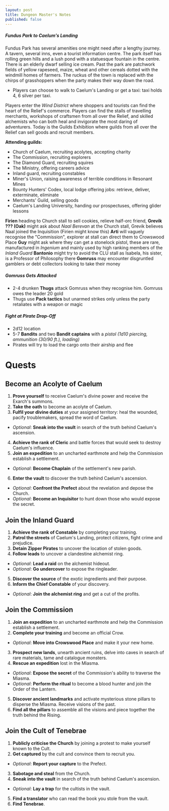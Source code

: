 ```yaml
---
layout: post
title: Dungeon Master's Notes
published: false
---
```


##### **Fundus Park to Caelum's Landing**

Fundus Park has several amenities one might need after a lengthy journey. A tavern, several inns, even a tourist information centre. The park itself has rolling green hills and a lush pond with a statuesque fountain in the centre. There is an elderly dwarf selling ice cream. Past the park are patchwork fields of yellow rapeseed, maize, wheat and other cereals dotted with the windmill homes of farmers. The ruckus of the town is replaced with the chirps of grasshoppers when the party makes their way down the road.

- Players can choose to walk to Caelum's Landing or get a taxi: taxi holds 4, 6 silver per taxi.

Players enter the *Wind District* where shoppers and tourists can find the heart of the Relief's commerce. Players can find the stalls of travelling merchants, workshops of craftsmen from all over the Relief, and skilled alchemists who can both heal and invigorate the most daring of adventurers. Today is the Guilds Exhibition where guilds from all over the Relief can sell goods and recruit members.

**Attending guilds:**

- Church of Caelum, recruiting acolytes, accepting charity
- The Commission, recruiting explorers
- The Diamond Guard, recruiting squires
- The Ministry, offering careers advice
- Inland guard, recruiting constables
- Miner's Union, raising awareness of terrible conditions in Resonant Mines
- Bounty Hunters' Codex, local lodge offering jobs: retrieve, deliver, exterminate, eliminate
- Merchants' Guild, selling goods
- Caelum's Landing University, handing our prospectuses, offering glider lessons

**Firien** heading to Church stall to sell cookies, relieve half-orc friend, **Grevik**
**??? (Oak)** might ask about *Naal Berevan* at the Church stall, Grevik believes Naal joined the Inquisition (Firien might know this)
**Arti** will vaguely recognise the "Commission", explorer at stall can direct them to Crowswood Place
**Guy** might ask where they can get a stonelock pistol, these are rare, manufactured in *Ingenium* and mainly used by high ranking members of the *Inland Guard*
**Bantonio** might try to avoid the CLU stall as Isabela, his sister, is a Professor of Philosophy there
**Gomruss** may encounter disgruntled gamblers or debt collectors looking to take their money

##### **Gomruss Gets Attacked**

- 2-4 drunken **Thugs** attack Gomruss when they recognise him. Gomruss owes the leader 20 gold
- Thugs use **Pack tactics** but unarmed strikes only unless the party retaliates with a weapon or magic

##### **Fight at Pirate Drop-Off**

- 2d12 location
- 5-7 **Bandits** and two **Bandit captains** with a *pistol (1d10 piercing, ammunition (30/90 ft.), loading)*
- Pirates will try to load the cargo onto their airship and flee








# Quests

## Become an Acolyte of Caelum

1. **Prove yourself** to receive Caelum's divine power and receive the Exarch's summons.
2. **Take the oath** to become an acolyte of Caelum.
3. **Fulfil your divine duties** at your assigned territory: heal the wounded, pacify troublemakers, spread the word of Caelum.
  - *Optional*: **Sneak into the vault** in search of the truth behind Caelum's ascension.
4. **Achieve the rank of Cleric** and battle forces that would seek to destroy Caelum's influence.
5. **Join an expedition** to an uncharted earthmote and help the Commission establish a settlement.
  - *Optional*: **Become Chaplain** of the settlement's new parish.
6. **Enter the vault** to discover the truth behind Caelum's ascension.
  - *Optional*: **Confront the Prefect** about the revelation and depose the Church.
  - *Optional*: **Become an Inquisitor** to hunt down those who would expose the secret.

## Join the Inland Guard

1. **Achieve the rank of Constable** by completing your training.
2. **Patrol the streets** of Caelum's Landing, protect citizens, fight crime and prejudice.
3. **Detain Zipper Pirates** to uncover the location of stolen goods.
4. **Follow leads** to uncover a clandestine alchemist ring.
  - *Optional*: **Lead a raid** on the alchemist hideout.
  - *Optional*: **Go undercover** to expose the ringleader.
5. **Discover the source** of the exotic ingredients and their purpose.
6. **Inform the Chief Constable** of your discovery.
  - *Optional*: **Join the alchemist ring** and get a cut of the profits.

## Join the Commission

1. **Join an expedition** to an uncharted earthmote and help the Commission establish a settlement.
2. **Complete your training** and become an official Crow.
  - *Optional*: **Move into Crowswood Place** and make it your new home.
3. **Prospect new lands**, unearth ancient ruins, delve into caves in search of rare materials, tame and catalogue monsters.
4. **Rescue an expedition** lost in the Miasma.
  - *Optional*: **Expose the secret** of the Commission's ability to traverse the Miasma.
  - *Optional*: **Perform the ritual** to become a blood hunter and join the Order of the Lantern.
5. **Discover ancient landmarks** and activate mysterious stone pillars to disperse the Miasma. Receive visions of the past.
6. **Find all the pillars** to assemble all the visions and piece together the truth behind the Rising.

## Join the Cult of Tenebrae

1. **Publicly criticise the Church** by joining a protest to make yourself known to the Cult.
2. **Get captured** by the cult and convince them to recruit you.
  - *Optional*: **Report your capture** to the Prefect.
3. **Sabotage and steal** from the Church.
4. **Sneak into the vault** in search of the truth behind Caelum's ascension.
  - *Optional*: **Lay a trap** for the cultists in the vault.
5. **Find a translator** who can read the book you stole from the vault.
6. **Find Tenebrae**.
